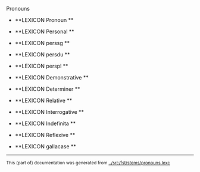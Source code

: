 
Pronouns


 * **LEXICON Pronoun   **




 * **LEXICON Personal   **

 * **LEXICON perssg   **

 * **LEXICON persdu   **

 * **LEXICON perspl   **



 * **LEXICON Demonstrative   **








 * **LEXICON Determiner   **


















 * **LEXICON Relative   **


















 * **LEXICON Interrogative   **
























 * **LEXICON Indefinita   **


































































































 * **LEXICON Reflexive   **


















 * **LEXICON gallacase   **










* * *
<small>This (part of) documentation was generated from [../src/fst/stems/pronouns.lexc](http://github.com/giellalt/lang-sje/blob/main/../src/fst/stems/pronouns.lexc)</small>